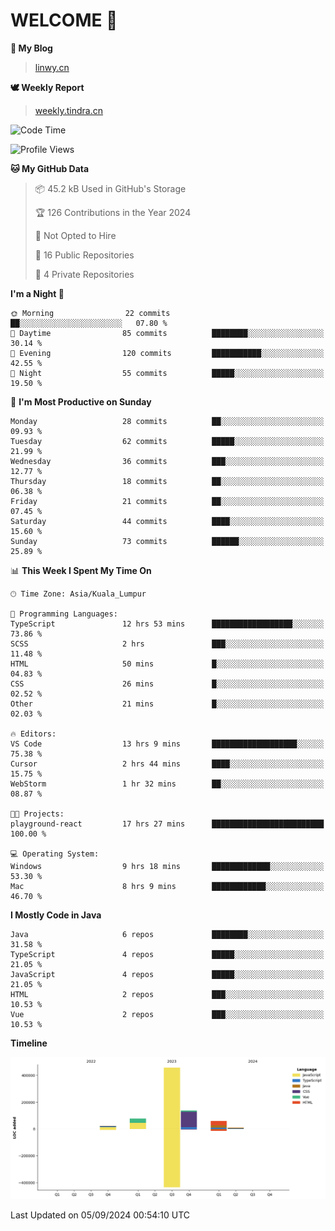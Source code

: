 # WELCOME 👋

**🐶 My Blog**
> [linwy.cn](linwy.cn)

**🕊️ Weekly Report**
> [weekly.tindra.cn](weekly.tindra.cn)
<!--START_SECTION:waka-->
![Code Time](http://img.shields.io/badge/Code%20Time-1%2C013%20hrs%2038%20mins-blue)

![Profile Views](http://img.shields.io/badge/Profile%20Views-0-blue)

**🐱 My GitHub Data** 

> 📦 45.2 kB Used in GitHub's Storage 
 > 
> 🏆 126 Contributions in the Year 2024
 > 
> 🚫 Not Opted to Hire
 > 
> 📜 16 Public Repositories 
 > 
> 🔑 4 Private Repositories 
 > 
**I'm a Night 🦉** 

```text
🌞 Morning                22 commits          ██░░░░░░░░░░░░░░░░░░░░░░░   07.80 % 
🌆 Daytime                85 commits          ████████░░░░░░░░░░░░░░░░░   30.14 % 
🌃 Evening                120 commits         ███████████░░░░░░░░░░░░░░   42.55 % 
🌙 Night                  55 commits          █████░░░░░░░░░░░░░░░░░░░░   19.50 % 
```
📅 **I'm Most Productive on Sunday** 

```text
Monday                   28 commits          ██░░░░░░░░░░░░░░░░░░░░░░░   09.93 % 
Tuesday                  62 commits          █████░░░░░░░░░░░░░░░░░░░░   21.99 % 
Wednesday                36 commits          ███░░░░░░░░░░░░░░░░░░░░░░   12.77 % 
Thursday                 18 commits          ██░░░░░░░░░░░░░░░░░░░░░░░   06.38 % 
Friday                   21 commits          ██░░░░░░░░░░░░░░░░░░░░░░░   07.45 % 
Saturday                 44 commits          ████░░░░░░░░░░░░░░░░░░░░░   15.60 % 
Sunday                   73 commits          ██████░░░░░░░░░░░░░░░░░░░   25.89 % 
```


📊 **This Week I Spent My Time On** 

```text
🕑︎ Time Zone: Asia/Kuala_Lumpur

💬 Programming Languages: 
TypeScript               12 hrs 53 mins      ██████████████████░░░░░░░   73.86 % 
SCSS                     2 hrs               ███░░░░░░░░░░░░░░░░░░░░░░   11.48 % 
HTML                     50 mins             █░░░░░░░░░░░░░░░░░░░░░░░░   04.83 % 
CSS                      26 mins             █░░░░░░░░░░░░░░░░░░░░░░░░   02.52 % 
Other                    21 mins             █░░░░░░░░░░░░░░░░░░░░░░░░   02.03 % 

🔥 Editors: 
VS Code                  13 hrs 9 mins       ███████████████████░░░░░░   75.38 % 
Cursor                   2 hrs 44 mins       ████░░░░░░░░░░░░░░░░░░░░░   15.75 % 
WebStorm                 1 hr 32 mins        ██░░░░░░░░░░░░░░░░░░░░░░░   08.87 % 

🐱‍💻 Projects: 
playground-react         17 hrs 27 mins      █████████████████████████   100.00 % 

💻 Operating System: 
Windows                  9 hrs 18 mins       █████████████░░░░░░░░░░░░   53.30 % 
Mac                      8 hrs 9 mins        ████████████░░░░░░░░░░░░░   46.70 % 
```

**I Mostly Code in Java** 

```text
Java                     6 repos             ████████░░░░░░░░░░░░░░░░░   31.58 % 
TypeScript               4 repos             █████░░░░░░░░░░░░░░░░░░░░   21.05 % 
JavaScript               4 repos             █████░░░░░░░░░░░░░░░░░░░░   21.05 % 
HTML                     2 repos             ███░░░░░░░░░░░░░░░░░░░░░░   10.53 % 
Vue                      2 repos             ███░░░░░░░░░░░░░░░░░░░░░░   10.53 % 
```



**Timeline**

![Lines of Code chart](https://raw.githubusercontent.com/rieraa/rieraa/main/assets/bar_graph.png)


 Last Updated on 05/09/2024 00:54:10 UTC
<!--END_SECTION:waka-->
